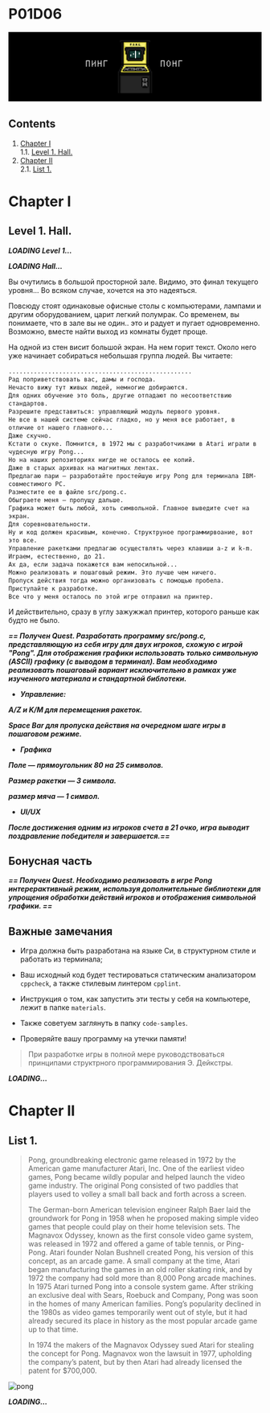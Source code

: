 # P01D06

![dayp01](misc/rus/images/dayp01.png)

## Contents

1. [Chapter I](#Chapter-I) \
    1.1. [Level 1. Hall.](#level-1-hall)
2. [Chapter II](#Chapter-II) \
    2.1. [List 1.](#list-1)


# Chapter I

## Level 1. Hall.

***LOADING Level 1…***

***LOADING Hall…***

Вы очутились в большой просторной зале. Видимо, это финал текущего уровня... Во всяком случае, 
хочется на это надеяться.

Повсюду стоят одинаковые офисные столы с компьютерами, лампами и другим оборудованием, царит легкий полумрак. 
Со временем, вы понимаете, что в зале вы не один.. это и радует и пугает одновременно. 
Возможно, вместе найти выход из комнаты будет проще. 

На одной из стен висит большой экран. На нем горит текст. Около него уже начинает собираться 
небольшая группа людей. Вы читаете:

    ...................................................
    Рад поприветствовать вас, дамы и господа. 
    Нечасто вижу тут живых людей, немногие добираются.
    Для одних обучение это боль, другие отпадают по несоответствию стандартов.
    Разрешите представиться: управляющий модуль первого уровня. 
    Не все в нашей системе сейчас гладко, но у меня все работает, в отличие от нашего главного...
    Даже скучно. 
    Кстати о скуке. Помнится, в 1972 мы с разработчиками в Atari играли в чудесную игру Pong...
    Но на наших репозиториях нигде не осталось ее копий.
    Даже в старых архивах на магнитных лентах.
    Предлагаю пари — разработайте простейшую игру Pong для терминала IBM-совместимого PC.
    Разместите ее в файле src/pong.c. 
    Обыграете меня — пропущу дальше. 
    Графика может быть любой, хоть символьной. Главное выведите счет на экран. 
    Для соревновательности.
    Ну и код должен красивым, конечно. Структруное программирвоание, вот это все.
    Управление ракетками предлагаю осуществлять через клавиши a-z и k-m. 
    Играем, естественно, до 21. 
    Ах да, если задача покажется вам непосильной...
    Можно реализовать и пошаговый режим. Это лучше чем ничего.
    Пропуск действия тогда можно организовать с помощью пробела.
    Приступайте к разработке. 
    Все что у меня осталось по этой игре отправил на принтер.

И действительно, сразу в углу зажужжал принтер, которого раньше как будто не было.

***== Получен Quest. Разработать программу src/pong.c, представляющую из себя игру для двух 
игроков, схожую с игрой "Pong". Для отображения графики использовать только символьную (ASCII) 
графику (с выводом в терминал). Вам необходимо реализовать пошаговый вариант исключительно в рамках уже изученного материала и стандартной библотеки.*** 

* ***Управление:***
  
***A/Z и K/M для перемещения ракеток.***

***Space Bar для пропуска действия на очередном шаге игры в пошаговом режиме.***

* ***Графика***

***Поле — прямоугольник 80 на 25 символов.***

***Размер ракетки — 3 символа.***

***размер мяча — 1 символ.***

* ***UI/UX***

***После достижения одним из игроков счета в 21 очко, игра выводит поздравление победителя и завершается.==*** 

## Бонусная часть
***== Получен Quest. Необходимо реализовать в игре Pong интерерактивный режим, используя дополнительные библиотеки для упрощения обработки действий игроков и отображения символьной графики. ==*** 

## Важные замечания

* Игра должна быть разработана на языке Си, в структурном стиле и работать из терминала;
  
* Ваш исходный код будет тестироваться статическим анализатором ```cppcheck```, а также стилевым линтером 
```cpplint```.

* Инструкция о том, как запустить эти тесты у себя на компьютере, лежит в папке `materials`.

* Также советуем заглянуть в папку `code-samples`.

* Проверяйте вашу программу на утечки памяти!

> При разработке игры в полной мере руководствоваться принципами структрного программирования Э. Дейкстры. 

***LOADING...***

# Chapter II

## List 1.

>Pong, groundbreaking electronic game released in 1972 by the American game manufacturer Atari, Inc. One of the earliest video games, Pong became wildly popular and helped launch the video game industry. The original Pong consisted of two paddles that players used to volley a small ball back and forth across a screen.
>
>The German-born American television engineer Ralph Baer laid the groundwork for Pong in 1958 when he proposed making simple video games that people could play on their home television sets. The Magnavox Odyssey, known as the first console video game system, was released in 1972 and offered a game of table tennis, or Ping-Pong. Atari founder Nolan Bushnell created Pong, his version of this concept, as an arcade game. A small company at the time, Atari began manufacturing the games in an old roller skating rink, and by 1972 the company had sold more than 8,000 Pong arcade machines. In 1975 Atari turned Pong into a console system game. After striking an exclusive deal with Sears, Roebuck and Company, Pong was soon in the homes of many American families. Pong’s popularity declined in the 1980s as video games temporarily went out of style, but it had already secured its place in history as the most popular arcade game up to that time.
>
>In 1974 the makers of the Magnavox Odyssey sued Atari for stealing the concept for Pong. Magnavox won the lawsuit in 1977, upholding the company’s patent, but by then Atari had already licensed the patent for $700,000.
>
![pong](misc/rus/images/pong.png)

***LOADING...***
